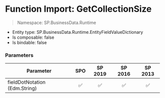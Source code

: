 # Function Import: GetCollectionSize

> Namespace: SP.BusinessData.Runtime

- Entity type: SP.BusinessData.Runtime.EntityFieldValueDictionary
- Is composable: false
- Is bindable: false

### Parameters

Parameter | SPO | SP 2019 | SP 2016 | SP 2013
----------|:---:|:-------:|:-------:|:-------:
fieldDotNotation (Edm.String) | ✅ | ✅ | ✅ | ✅